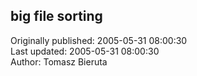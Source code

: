 ## big file sorting  
Originally published: 2005-05-31 08:00:30  
Last updated: 2005-05-31 08:00:30  
Author: Tomasz Bieruta  
  
